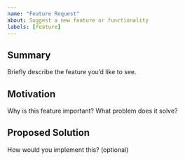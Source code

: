 ```yaml
---
name: "Feature Request"
about: Suggest a new feature or functionality
labels: [feature]
---
```


## Summary

Briefly describe the feature you’d like to see.

## Motivation

Why is this feature important? What problem does it solve?

## Proposed Solution

How would you implement this? (optional)
